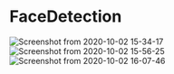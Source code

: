 # FaceDetection
![Screenshot from 2020-10-02 15-34-17](https://user-images.githubusercontent.com/16166782/94914115-22e0e100-04ca-11eb-870d-eef06cbdb4fd.png)
![Screenshot from 2020-10-02 15-56-25](https://user-images.githubusercontent.com/16166782/94914153-3429ed80-04ca-11eb-884a-5dc55a6cd5b0.png)
![Screenshot from 2020-10-02 16-07-46](https://user-images.githubusercontent.com/16166782/94914161-38560b00-04ca-11eb-9a16-aa920d361217.png)
